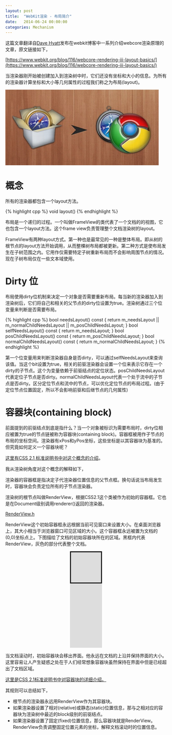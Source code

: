 ```yaml
---
layout: post
title:  "WebKit渲染 - 布局简介"
date:   2014-06-24 00:00:00
categories: Mechanism
---
```


这篇文章翻译自[Dave Hyatt](http://en.wikipedia.org/wiki/Dave_Hyatt)发布在webkit博客中一系列介绍webcore渲染原理的文章，原文链接如下，

[https://www.webkit.org/blog/116/webcore-rendering-iii-layout-basics/](https://www.webkit.org/blog/116/webcore-rendering-iii-layout-basics/)

当渲染器刚开始被创建加入到渲染树中时，它们还没有坐标和大小的信息。为所有的渲染器计算坐标和大小等几何属性的过程我们称之为布局(layout)。

![webkit](/assets/images/posts/webkit.jpg)

<!--more-->

# 概念

所有的渲染器都包含一个layout方法。

{% highlight cpp %}
void layout()
{% endhighlight %}

布局是一个递归的过程。一个叫做FrameView的类代表了一个文档的的视图，它也包含一个layout方法。这个frame view负责管理整个文档渲染树的layout。

FrameView有两种layout方式。第一种也是最常见的一种是整体布局。即从树的根节点的layout方法开始调用，从而整棵树布局都被更新。第二种方式是使布局发生在子树范围之内。它用作仅需要特定子树重新布局而不会影响周围节点的情况。现在子树布局仅在一些文本域使用。

# Dirty 位

布局使用dirty位机制来决定一个对象是否需要重新布局。每当新的渲染器加入到渲染树后，它们将自己和相关的父节点的dirty位设置为true。渲染树通过三个位变量来判断是否需要布局。

{% highlight cpp %}
bool needsLayout() const { return m_needsLayout || m_normalChildNeedsLayout ||
                                  m_posChildNeedsLayout; }
bool selfNeedsLayout() const { return m_needsLayout; }
bool posChildNeedsLayout() const { return m_posChildNeedsLayout; }
bool normalChildNeedsLayout() const { return m_normalChildNeedsLayout; }
{% endhighlight %}

第一个位变量用来判断渲染器自身是否dirty，可以通过selfNeedsLayout来查询该值。当这个bit设置为true，相关的前驱渲染器会设置一个位来表示它存在一个dirty的子节点。这个为变量依赖于前驱结点的定位状态。posChildNeedsLayout代表定位子节点是否dirty。normalChildNeedsLayout代表一个处于流中的子节点是否dirty。区分定位节点和流中的节点，可以优化定位节点的布局过程。(由于定位节点位置固定，所以不会影响前驱和后继节点的几何属性)

# 容器块(containing block)

前面提到的前驱结点到底是指什么？当一个对象被标识为需要布局时，dirty位相应被置为true的节点链被称为容器块(containing block)。容器框被用作子节点的布局的坐标空间。渲染器有xPos和yPos坐标，这些坐标是以其容器块为基准的。但究竟如何定义一个容器块呢？

[这里有CSS 2.1 标准说明书中对这个概念的介绍](http://www.w3.org/TR/CSS21/visuren.html#containing-block)。

我从渲染树角度对这个概念的解释如下，

渲染器的容器框是指决定子代渲染器位置信息的父节点框。换句话说当布局发生时，容器块会负责定位所有的子节点渲染器。

渲染树的根节点叫做RenderView，根据CSS2.1这个类被作为初始的容器框。它也是在Document级别调用renderer()返回的渲染器。

[RenderView.h](http://trac.webkit.org/browser/trunk/Source/WebCore/rendering/RenderView.h)

RenderView这个初始容器框永远根据当前可见窗口来设置大小。在桌面浏览器上，其大小相当于浏览器窗口可见区域的大小。这个容器框永远被置为文档的(0,0)坐标点上。下图描绘了文档的初始容器块所在的区域。黑框内代表RenderView，灰色的部分代表整个文档。

<center><p></p>
<div style="width:100px;height:300px; background-color:#dddddd">
<div style="border:3px solid black;width:94px;height:94px">
</div>
</div>
<p></p></center>

当文档滚动时，初始容器块会移出界面。他永远在文档的上沿并保持界面的大小。这里容易让人产生疑惑之处在于人们经常想象容器块虽然保持在界面中但是已经超出了文档区域。

[这里是CSS 2.1标准说明书中对容器块的详细介绍。](http://www.w3.org/TR/CSS21/visudet.html#containing-block-details)

其规则可以总结如下，

+   根节点的渲染器永远用RenderView作为其容器块。
+   如果渲染器设置了相对(relative)或静态(static)位置信息，那与之相对应的容器块为渲染树中最近的block级别的前驱结点。
+   如果渲染器设置了固定(fixed)位置信息，那么容器块就是RenderView。RenderView负责调整固定位置元素的坐标，解释文档滚动时的位置信息。


